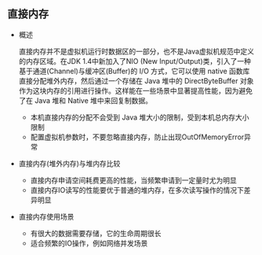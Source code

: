 ## 直接内存

* 概述

	直接内存并不是虚拟机运行时数据区的一部分，也不是Java虚拟机规范中定义的内存区域。在JDK 1.4中新加入了NIO (New Input/Output)类，引入了一种基于通道(Channel)与缓冲区(Buffer)的 I/O 方式，它可以使用 native 函数库直接分配堆外内存，然后通过一个存储在 Java 堆中的 DirectByteBuffer 对象作为这块内存的引用进行操作。这样能在一些场景中显著提高性能，因为避免了在 Java 堆和 Native 堆中来回复制数据。

	* 本机直接内存的分配不会受到 Java 堆大小的限制，受到本机总内存大小限制
	* 配置虚拟机参数时，不要忽略直接内存，防止出现OutOfMemoryError异常

* 直接内存(堆外内存)与堆内存比较

	* 直接内存申请空间耗费更高的性能，当频繁申请到一定量时尤为明显
	* 直接内存IO读写的性能要优于普通的堆内存，在多次读写操作的情况下差异明显

* 直接内存使用场景
	* 有很大的数据需要存储，它的生命周期很长
	* 适合频繁的IO操作，例如网络并发场景